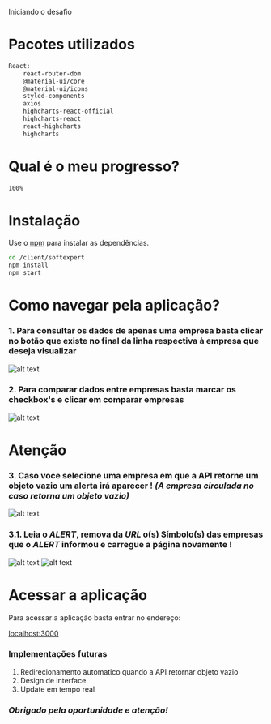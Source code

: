 Iniciando o desafio

# Pacotes utilizados
```bash
React:
    react-router-dom
    @material-ui/core 
    @material-ui/icons
    styled-components 
    axios 
    highcharts-react-official 
    highcharts-react 
    react-highcharts 
    highcharts 
```

# Qual é o meu progresso?
```bash
100%
```
# Instalação

Use o [npm](https://www.npmjs.com/) para instalar as dependências.

```bash
cd /client/softexpert
npm install
npm start
```

# Como navegar pela aplicação?

### **1. Para consultar os dados de apenas uma empresa basta clicar no botão que existe no final da linha respectiva à empresa que deseja visualizar**

![alt text](https://i.imgur.com/9BYrAw1.png)

### **2. Para comparar dados entre empresas basta marcar os checkbox's e clicar em comparar empresas**

![alt text](https://i.imgur.com/dHE7Dv4.png)

# Atenção
### **3.** Caso voce selecione uma empresa em que a API retorne um objeto vazio um alerta irá aparecer ! *(A empresa circulada no caso retorna um objeto vazio)*

![alt text](https://i.imgur.com/Lzispqf.png)

### **3.1. Leia o *ALERT*, remova da *URL* o(s) Símbolo(s) das empresas que o *ALERT* informou e carregue a página novamente !**
![alt text](https://i.imgur.com/aGcewog.png)
![alt text](https://i.imgur.com/nZn0KVh.png)



# Acessar a aplicação
Para acessar a aplicação basta entrar no endereço:

[localhost:3000](http://localhost:3000)




### Implementações futuras
1. Redirecionamento automatico quando a API retornar objeto vazio
2. Design de interface
3. Update em tempo real



### ***Obrigado pela oportunidade e atenção!***